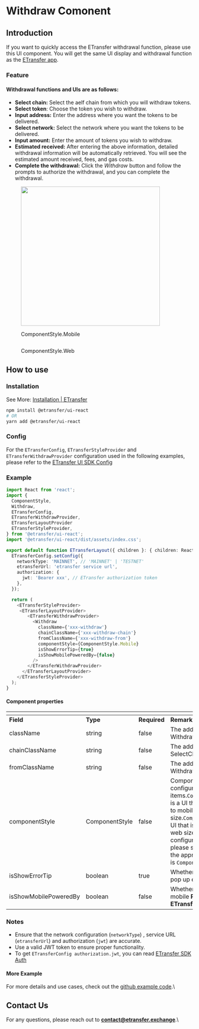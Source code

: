 # Withdraw Comonent

## Introduction

If you want to quickly access the ETransfer withdrawal function, please use this UI component. You will get the same UI display and withdrawal function as the [ETransfer app](https://app.etransfer.exchange).

### Feature

#### Withdrawal functions and UIs are as follows:

* **Select chain:** Select the aelf chain from which you will withdraw tokens.
* **Select token**: Choose the token you wish to withdraw.
* **Input address:** Enter the address where you want the tokens to be delivered.
* **Select network:** Select the network where you want the tokens to be delivered.
* **Input amount:** Enter the amount of tokens you wish to withdraw.
* **Estimated received:** After entering the above information, detailed withdrawal information will be automatically retrieved. You will see the estimated amount received, fees, and gas costs.
* **Complete the withdrawal:** Click the _Withdraw_ button and follow the prompts to authorize the withdrawal, and you can complete the withdrawal.

<figure><img src="https://aelfblockchain.sg.larksuite.com/space/api/box/stream/download/asynccode/?code=OWM3NTI5ZTQyZjNkYmVjZDdhZTVhMmEzODE4MjQzYjhfR0FidzFUdDBIWEFMS3hRTUY2UUl2SDUyUjExdUNQYTBfVG9rZW46UThrRWJ5R3Nrb2F1VnZ4NGtCVGxLVmlNZ0VlXzE3MjUzNTc2ODI6MTcyNTM2MTI4Ml9WNA" alt="" width="375"><figcaption><p>ComponentStyle.Mobile</p></figcaption></figure>

<figure><img src="https://aelfblockchain.sg.larksuite.com/space/api/box/stream/download/asynccode/?code=YjQzYzFjZmUwMmRjZTMxN2ViYzNmYjU5ODZjZmUxM2NfQlJaOWZ4UmhHRUZ3bVhIOGlOc1JUM1hDY3dSNGt0OHNfVG9rZW46WDNVOWJ0dXR4b1lMN0F4TGlyU2xjY0VzZ2ZkXzE3MjUzNTc2ODI6MTcyNTM2MTI4Ml9WNA" alt=""><figcaption><p>ComponentStyle.Web</p></figcaption></figure>

## How to use

### Installation

See More: [Installation | ETransfer](https://etransfer.gitbook.io/docs/sdk/get-started/installation)

```bash
npm install @etransfer/ui-react
# OR
yarn add @etransfer/ui-react
```

### Config

For the `ETransferConfig`, `ETransferStyleProvider` and `ETransferWithdrawProvider` configuration used in the following examples, please refer to the [ETransfer UI SDK Config](configuration.md)

### Example

```typescript
import React from 'react';
import {
  ComponentStyle,
  Withdraw,
  ETransferConfig,
  ETransferWithdrawProvider,
  ETransferLayoutProvider
  ETransferStyleProvider,
} from '@etransfer/ui-react';
import '@etransfer/ui-react/dist/assets/index.css';

export default function ETransferLayout({ children }: { children: React.ReactNode }) {
  ETransferConfig.setConfig({
    networkType: 'MAINNET', // 'MAINNET' | 'TESTNET'
    etransferUrl: 'etransfer service url',
    authorization: {
      jwt: 'Bearer xxx', // ETransfer authorization token
    },
  });

  return (
    <ETransferStyleProvider>
     <ETransferLayoutProvider>
        <ETransferWithdrawProvider>
          <Withdraw
            className={'xxx-withdraw'}
            chainClassName={'xxx-withdraw-chain'}
            fromClassName={'xxx-withdraw-from'}
            componentStyle={ComponentStyle.Mobile}
            isShowErrorTip={true}
            isShowMobilePoweredBy={false}
          />
        </ETransferWithdrawProvider>
      </ETransferLayoutProvider>
    </ETransferStyleProvider>
  );
}
```

#### Component properties

<table data-header-hidden><thead><tr><th width="150"></th><th width="107"></th><th width="82"></th><th></th></tr></thead><tbody><tr><td><strong>Field</strong></td><td><strong>Type</strong></td><td><strong>Required</strong></td><td><strong>Remarks</strong></td></tr><tr><td>className</td><td>string</td><td>false</td><td>The additional class to Withdraw.</td></tr><tr><td>chainClassName</td><td>string</td><td>false</td><td>The additional class to SelectChain.</td></tr><tr><td>fromClassName</td><td>string</td><td>false</td><td>The additional class to WithdrawFrom.</td></tr><tr><td>componentStyle</td><td>ComponentStyle<br></td><td>false</td><td>Component style configuration items.<code>ComponentStyle.Mobile</code> is a UI that is better adapted to mobile size.<code>ComponentStyle.Web</code> is a UI that is better adapted to web size.If you want to configure responsiveness, please switch the UI style at the appropriate time.Default is <code>ComponentStyle.Web</code></td></tr><tr><td>isShowErrorTip</td><td>boolean</td><td>true</td><td>Whether to automatically pop up error prompt.</td></tr><tr><td>isShowMobilePoweredBy</td><td>boolean</td><td>false</td><td>Whether to display the mobile <strong>Powered By ETransfer</strong> logo.</td></tr></tbody></table>

### Notes

* Ensure that the network configuration (`networkType`) , service URL (`etransferUrl`) and authorization (`jwt`) are accurate.
* Use a valid JWT token to ensure proper functionality.
* To get `ETransferConfig authorization.jwt`, you can read [ETransfer SDK Auth](../auth.md)

#### More Example

For more details and use cases, check out the [github example code](https://github.com/ETransferProject/etransfer-toolkit/blob/master/packages/example/src/app/withdraw/page.tsx).\


## Contact Us

For any questions, please reach out to **contact@etransfer.exchange**.\
